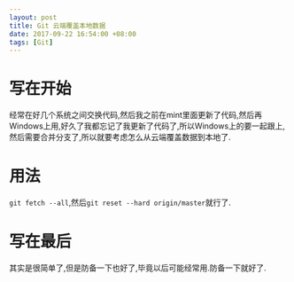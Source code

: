 ```yaml
---
layout: post
title: Git 云端覆盖本地数据
date: 2017-09-22 16:54:00 +08:00
tags: [Git]
---
```


# 写在开始
经常在好几个系统之间交换代码,然后我之前在mint里面更新了代码,然后再Windows上用,好久了我都忘记了我更新了代码了,所以Windows上的要一起跟上,然后需要合并分支了,所以就要考虑怎么从云端覆盖数据到本地了.

# 用法
`git fetch --all`,然后`git reset --hard origin/master`就行了.

# 写在最后
其实是很简单了,但是防备一下也好了,毕竟以后可能经常用.防备一下就好了.
